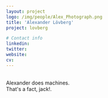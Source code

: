 ```yaml
---
layout: project
logo: /img/people/Alex_Photograph.png
title: 'Alexander Lövberg'
project: lovberg

# Contact info
linkedin:
twitter:
website:
cv: 
---
```

<br>
Alexander does machines.
<br>
That's a fact, jack!.
<br>